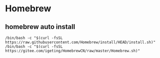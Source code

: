 # Homebrew

## homebrew auto install
```
/bin/bash -c "$(curl -fsSL https://raw.githubusercontent.com/Homebrew/install/HEAD/install.sh)"
/bin/bash -c "$(curl -fsSL https://gitee.com/igeting/HomebrewCN/raw/master/Homebrew.sh)"
```

